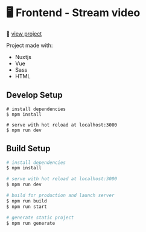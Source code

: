 # :desktop_computer: Frontend - Stream video

:mag_right:	[view project](https://stunning-naiad-c423c3.netlify.app/)

Project made with: 
- Nuxtjs
- Vue
- Sass
- HTML


## Develop Setup
```
# install dependencies
$ npm install

# serve with hot reload at localhost:3000
$ npm run dev
```

## Build Setup

```bash
# install dependencies
$ npm install

# serve with hot reload at localhost:3000
$ npm run dev

# build for production and launch server
$ npm run build
$ npm run start

# generate static project
$ npm run generate
```

